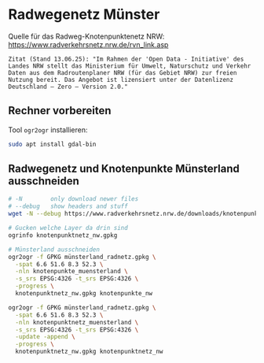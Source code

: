 # Radwegenetz Münster

Quelle für das Radweg-Knotenpunktenetz NRW: https://www.radverkehrsnetz.nrw.de/rvn_link.asp

    Zitat (Stand 13.06.25): "Im Rahmen der 'Open Data - Initiative' des Landes NRW stellt das Ministerium für Umwelt, Naturschutz und Verkehr Daten aus dem Radroutenplaner NRW (für das Gebiet NRW) zur freien Nutzung bereit. Das Angebot ist lizensiert unter der Datenlizenz Deutschland – Zero – Version 2.0." 

## Rechner vorbereiten

Tool `ogr2ogr` installieren:

```bash
sudo apt install gdal-bin
```

## Radwegenetz und Knotenpunkte Münsterland ausschneiden

```bash
# -N        only download newer files
# --debug   show headers and stuff
wget -N --debug https://www.radverkehrsnetz.nrw.de/downloads/knotenpunktnetz_nw.gpkg

# Gucken welche Layer da drin sind
ogrinfo knotenpunktnetz_nw.gpkg 

# Münsterland ausschneiden 
ogr2ogr -f GPKG münsterland_radnetz.gpkg \
  -spat 6.6 51.6 8.3 52.3 \
  -nln knotenpunkte_muensterland \
  -s_srs EPSG:4326 -t_srs EPSG:4326 \
  -progress \
  knotenpunktnetz_nw.gpkg knotenpunkte_nw

ogr2ogr -f GPKG münsterland_radnetz.gpkg \
  -spat 6.6 51.6 8.3 52.3 \
  -nln knotenpunktnetz_muensterland \
  -s_srs EPSG:4326 -t_srs EPSG:4326 \
  -update -append \
  -progress \
  knotenpunktnetz_nw.gpkg knotenpunktnetz_nw

```
